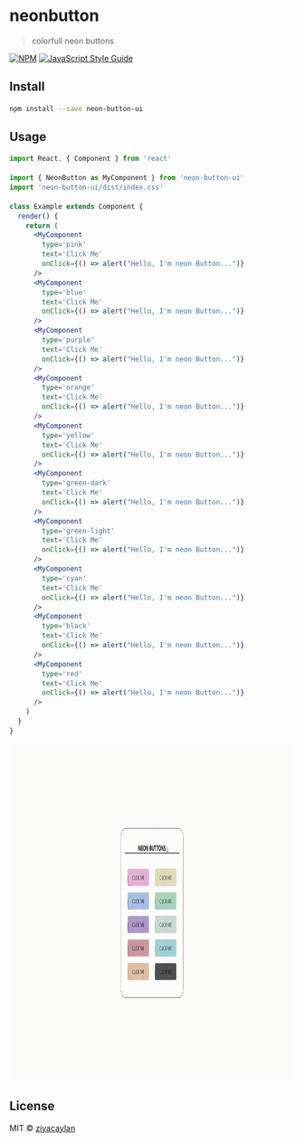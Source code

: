 # neonbutton

> colorfull neon buttons

[![NPM](https://img.shields.io/npm/v/neon-button-ui.svg)](https://www.npmjs.com/package/neon-button-ui) [![JavaScript Style Guide](https://img.shields.io/badge/code_style-standard-brightgreen.svg)](https://standardjs.com)

## Install

```bash
npm install --save neon-button-ui
```

## Usage

```jsx
import React, { Component } from 'react'

import { NeonButton as MyComponent } from 'neon-button-ui'
import 'neon-button-ui/dist/index.css'

class Example extends Component {
  render() {
    return (
      <MyComponent
        type='pink'
        text='Click Me'
        onClick={() => alert("Hello, I'm neon Button...")}
      />
      <MyComponent
        type='blue'
        text='Click Me'
        onClick={() => alert("Hello, I'm neon Button...")}
      />
      <MyComponent
        type='purple'
        text='Click Me'
        onClick={() => alert("Hello, I'm neon Button...")}
      />
      <MyComponent
        type='orange'
        text='Click Me'
        onClick={() => alert("Hello, I'm neon Button...")}
      />
      <MyComponent
        type='yellow'
        text='Click Me'
        onClick={() => alert("Hello, I'm neon Button...")}
      />
      <MyComponent
        type='green-dark'
        text='Click Me'
        onClick={() => alert("Hello, I'm neon Button...")}
      />
      <MyComponent
        type='green-light'
        text='Click Me'
        onClick={() => alert("Hello, I'm neon Button...")}
      />
      <MyComponent
        type='cyan'
        text='Click Me'
        onClick={() => alert("Hello, I'm neon Button...")}
      />
      <MyComponent
        type='black'
        text='Click Me'
        onClick={() => alert("Hello, I'm neon Button...")}
      />
      <MyComponent
        type='red'
        text='Click Me'
        onClick={() => alert("Hello, I'm neon Button...")}
      />
    )
  }
}
```

<img src="./HEAD/dist/neon-button-gif.gif" align="center" widht="800px" height="600px">

## License

MIT © [ziyacaylan](https://github.com/ziyacaylan)
